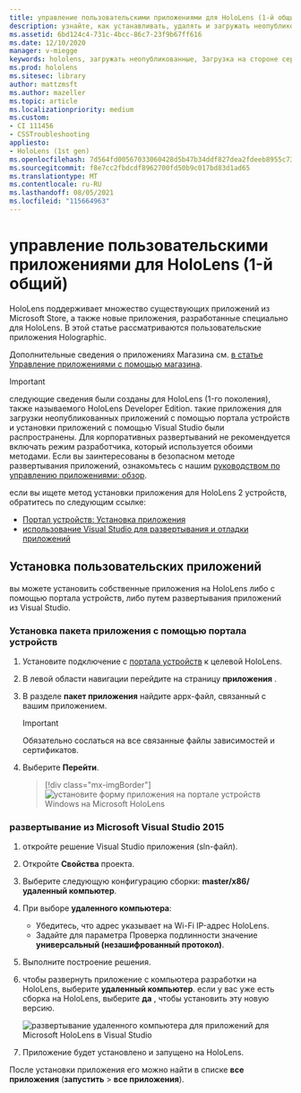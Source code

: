 ```yaml
---
title: управление пользовательскими приложениями для HoloLens (1-й общий)
description: узнайте, как устанавливать, удалять и загружать неопубликованные пользовательские приложения holographic на HoloLens устройствах с помощью портала устройств и Visual Studio.
ms.assetid: 6bd124c4-731c-4bcc-86c7-23f9b67ff616
ms.date: 12/10/2020
manager: v-miegge
keywords: hololens, загружать неопубликованные, Загрузка на стороне сервера, Загрузка, сохранение, UWP, приложение, установка
ms.prod: hololens
ms.sitesec: library
author: mattzmsft
ms.author: mazeller
ms.topic: article
ms.localizationpriority: medium
ms.custom:
- CI 111456
- CSSTroubleshooting
appliesto:
- HoloLens (1st gen)
ms.openlocfilehash: 7d564fd00567033060428d5b47b34ddf827dea2fdeeb8955c73bc22e4ba87164
ms.sourcegitcommit: f8e7cc2fbdcdf8962700fd50b9c017bd83d1ad65
ms.translationtype: MT
ms.contentlocale: ru-RU
ms.lasthandoff: 08/05/2021
ms.locfileid: "115664963"
---
```

# <a name="manage-custom-apps-for-hololens-1st-gen"></a>управление пользовательскими приложениями для HoloLens (1-й общий)

HoloLens поддерживает множество существующих приложений из Microsoft Store, а также новые приложения, разработанные специально для HoloLens. В этой статье рассматриваются пользовательские приложения Holographic.  

Дополнительные сведения о приложениях Магазина см. [в статье Управление приложениями с помощью магазина](holographic-store-apps.md).

> [!IMPORTANT]
> следующие сведения были созданы для HoloLens (1-го поколения), также называемого HoloLens Developer Edition. такие приложения для загрузки неопубликованных приложений с помощью портала устройств и установки приложений с помощью Visual Studio были распространены. Для корпоративных развертываний не рекомендуется включать режим разработчика, который используется обоими методами. Если вы заинтересованы в безопасном методе развертывания приложений, ознакомьтесь с нашим [руководством по управлению приложениями: обзор](app-deploy-overview.md).
>
> если вы ищете метод установки приложения для HoloLens 2 устройств, обратитесь по следующим ссылке:
>
> - [Портал устройств: Установка приложения](/windows/mixed-reality/develop/platform-capabilities-and-apis/using-the-windows-device-portal#installing-an-app)
> - [использование Visual Studio для развертывания и отладки приложений](/windows/mixed-reality/develop/platform-capabilities-and-apis/using-visual-studio)

## <a name="install-custom-apps"></a>Установка пользовательских приложений

вы можете установить собственные приложения на HoloLens либо с помощью портала устройств, либо путем развертывания приложений из Visual Studio.

### <a name="installing-an-application-package-with-the-device-portal"></a>Установка пакета приложения с помощью портала устройств

1. Установите подключение с [портала устройств](/windows/mixed-reality/using-the-windows-device-portal) к целевой HoloLens.

1. В левой области навигации перейдите на страницу **приложения** .

1. В разделе **пакет приложения** найдите appx-файл, связанный с вашим приложением.

   > [!IMPORTANT]
   > Обязательно сослаться на все связанные файлы зависимостей и сертификатов.

1. Выберите **Перейти**.

   > [!div class="mx-imgBorder"]
   > ![установите форму приложения на портале устройств Windows на Microsoft HoloLens](images/deviceportal-appmanager.jpg)

### <a name="deploying-from-microsoft-visual-studio-2015"></a>развертывание из Microsoft Visual Studio 2015

1. откройте решение Visual Studio приложения (sln-файл).

1. Откройте **Свойства** проекта.

1. Выберите следующую конфигурацию сборки: **master/x86/удаленный компьютер**.

1. При выборе **удаленного компьютера**:
   - Убедитесь, что адрес указывает на Wi-Fi IP-адрес HoloLens.
   - Задайте для параметра Проверка подлинности значение **универсальный (незашифрованный протокол)**.
   
1. Выполните построение решения.

1. чтобы развернуть приложение с компьютера разработки на HoloLens, выберите **удаленный компьютер**. если у вас уже есть сборка на HoloLens, выберите **да** , чтобы установить эту новую версию.  

   ![развертывание удаленного компьютера для приложений для Microsoft HoloLens в Visual Studio](images/vs2015-remotedeployment.jpg)  
   
1. Приложение будет установлено и запущено на HoloLens.

После установки приложения его можно найти в списке **все приложения** (**запустить**  >  **все приложения**).
